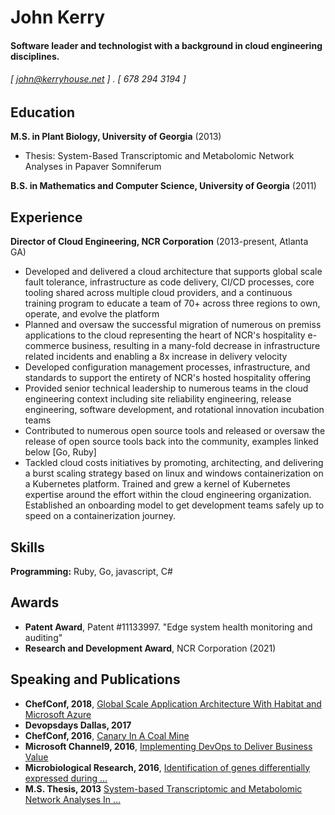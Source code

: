 John Kerry
======

#### Software leader and technologist with a background in cloud engineering disciplines. 
###### [ john@kerryhouse.net ] . [ 678 294 3194 ]


Education
---------
**M.S. in Plant Biology, University of Georgia** (2013)

- Thesis: System-Based Transcriptomic and Metabolomic Network Analyses in Papaver Somniferum

**B.S. in Mathematics and Computer Science, University of Georgia** (2011)

Experience
---------
**Director of Cloud Engineering, NCR Corporation** (2013-present, Atlanta GA)

- Developed and delivered a cloud architecture that supports global scale fault tolerance, infrastructure as code delivery, CI/CD processes, core tooling shared across multiple cloud providers, and a continuous training program to educate a team of 70+ across three regions to own, operate, and evolve the platform
- Planned and oversaw the successful migration of numerous on premiss applications to the cloud representing the heart of NCR's hospitality e-commerce business, resulting in a many-fold decrease in infrastructure related incidents and enabling a 8x increase in delivery velocity
- Developed configuration management processes, infrastructure, and standards to support the entirety of NCR's hosted hospitality offering
- Provided senior technical leadership to numerous teams in the cloud engineering context including site reliability engineering, release engineering, software development, and rotational innovation incubation teams
- Contributed to numerous open source tools and released or oversaw the release of open source tools back into the community, examples linked below [Go, Ruby]
- Tackled cloud costs initiatives by promoting, architecting, and delivering a burst scaling strategy based on linux and windows containerization on a Kubernetes platform. Trained and grew a kernel of Kubernetes expertise around the effort within the cloud engineering organization. Established an onboarding model to get development teams safely up to speed on a containerization journey.

Skills
------
**Programming:** Ruby, Go, javascript, C#

Awards
------
- **Patent Award**, Patent #11133997. "Edge system health monitoring and auditing"
- **Research and Development Award**, NCR Corporation (2021)

Speaking and Publications
------
- **ChefConf, 2018**, [Global Scale Application Architecture With Habitat and Microsoft Azure](https://bit.ly/3GKDdSD)
- **Devopsdays Dallas, 2017**
- **ChefConf, 2016**, [Canary In A Coal Mine](https://bit.ly/318lqEh)
- **Microsoft Channel9, 2016**, [Implementing DevOps to Deliver Business Value](https://bit.ly/2XX6SGq)
- **Microbiological Research, 2016**, [Identification of genes differentially expressed during ...](https://bit.ly/3pQp2W0)
- **M.S. Thesis, 2013** [System-based Transcriptomic and Metabolomic Network Analyses In ...](https://getd.libs.uga.edu/pdfs/kerry_john_w_201305_ms.pdf)
